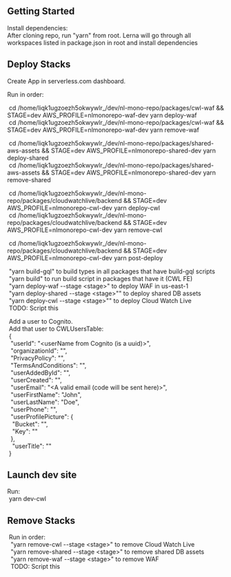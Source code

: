 ## Getting Started

Install dependencies:  
After cloning repo, run "yarn" from root. Lerna will go through all workspaces listed in package.json in root and install dependencies  

## Deploy Stacks

Create App in serverless.com dashboard.  
  
Run in order: 

  
&nbsp;cd /home/liqk1ugzoezh5okwywlr_/dev/nl-mono-repo/packages/cwl-waf && STAGE=dev AWS_PROFILE=nlmonorepo-waf-dev yarn deploy-waf  
&nbsp;cd /home/liqk1ugzoezh5okwywlr_/dev/nl-mono-repo/packages/cwl-waf && STAGE=dev AWS_PROFILE=nlmonorepo-waf-dev yarn remove-waf  
  
&nbsp;cd /home/liqk1ugzoezh5okwywlr_/dev/nl-mono-repo/packages/shared-aws-assets && STAGE=dev AWS_PROFILE=nlmonorepo-shared-dev yarn deploy-shared  
&nbsp;cd /home/liqk1ugzoezh5okwywlr_/dev/nl-mono-repo/packages/shared-aws-assets && STAGE=dev AWS_PROFILE=nlmonorepo-shared-dev yarn remove-shared  

&nbsp;cd /home/liqk1ugzoezh5okwywlr_/dev/nl-mono-repo/packages/cloudwatchlive/backend && STAGE=dev AWS_PROFILE=nlmonorepo-cwl-dev yarn deploy-cwl  
&nbsp;cd /home/liqk1ugzoezh5okwywlr_/dev/nl-mono-repo/packages/cloudwatchlive/backend && STAGE=dev AWS_PROFILE=nlmonorepo-cwl-dev yarn remove-cwl

&nbsp;cd /home/liqk1ugzoezh5okwywlr_/dev/nl-mono-repo/packages/cloudwatchlive/backend && STAGE=dev AWS_PROFILE=nlmonorepo-cwl-dev yarn post-deploy
  
&nbsp;"yarn build-gql" to build types in all packages that have build-gql scripts  
&nbsp;"yarn build" to run build script in packages that have it (CWL FE)  
&nbsp;"yarn deploy-waf --stage &lt;stage&gt;" to deploy WAF in us-east-1  
&nbsp;"yarn deploy-shared --stage &lt;stage&gt;"" to deploy shared DB assets  
&nbsp;"yarn deploy-cwl --stage &lt;stage&gt;"" to deploy Cloud Watch Live  
&nbsp;TODO: Script this  
    
&nbsp;Add a user to Cognito.  
&nbsp;Add that user to CWLUsersTable:  
&nbsp;{  
&nbsp;&nbsp;"userId": "&lt;userName from Cognito (is a uuid)&gt;",  
&nbsp;&nbsp;"organizationId": "",  
&nbsp;&nbsp;"PrivacyPolicy": "",  
&nbsp;&nbsp;"TermsAndConditions": "",  
&nbsp;&nbsp;"userAddedById": "",  
&nbsp;&nbsp;"userCreated": "",  
&nbsp;&nbsp;"userEmail": "&lt;A valid email (code will be sent here)&gt;",  
&nbsp;&nbsp;"userFirstName": "John",  
&nbsp;&nbsp;"userLastName": "Doe",  
&nbsp;&nbsp;"userPhone": "",  
&nbsp;&nbsp;"userProfilePicture": {  
&nbsp;&nbsp;&nbsp;"Bucket": "",  
&nbsp;&nbsp;&nbsp;"Key": ""  
&nbsp;&nbsp;},  
&nbsp;&nbsp;   "userTitle": ""  
&nbsp;}  
   
## Launch dev site  
Run:  
&nbsp;yarn dev-cwl  
  
## Remove Stacks  
&nbsp;Run in order:  
&nbsp;&nbsp;"yarn remove-cwl --stage &lt;stage&gt;" to remove Cloud Watch Live  
&nbsp;&nbsp;"yarn remove-shared --stage &lt;stage&gt;" to remove shared DB assets  
&nbsp;&nbsp;"yarn remove-waf --stage &lt;stage&gt;" to remove WAF  
&nbsp;&nbsp;TODO: Script this  
    

